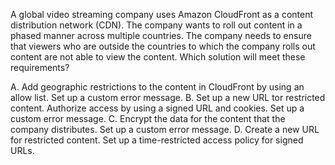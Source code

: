 A global video streaming company uses Amazon CloudFront as a content distribution network (CDN). The company wants to roll out content in a phased manner across multiple countries. The company needs to ensure that viewers who are outside the countries to which the company rolls out content are not able to view the content. Which solution will meet these requirements? 

A. Add geographic restrictions to the content in CloudFront by using an allow list. Set up a custom error message. 
B. Set up a new URL tor restricted content. Authorize access by using a signed URL and cookies. Set up a custom error message. 
C. Encrypt the data for the content that the company distributes. Set up a custom error message. 
D. Create a new URL for restricted content. Set up a time-restricted access policy for signed URLs.